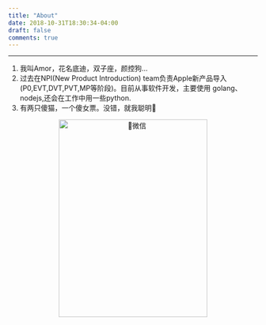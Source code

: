 ```yaml
---
title: "About"
date: 2018-10-31T18:30:34-04:00
draft: false
comments: true
---
```


---

1. 我叫Amor，花名底迪，双子座，颜控狗...
2. 过去在NPI(New Product Introduction) team负责Apple新产品导入(P0,EVT,DVT,PVT,MP等阶段)。目前从事软件开发，主要使用 golang、nodejs,还会在工作中用一些python.
3. 有两只傻猫，一个傻女票。没错，就我聪明🙂

<div  align="center">
 <img src="https://ws1.sinaimg.cn/large/d3a5dd3cgy1fwtk2fsyi4j20kw0r2qf0.jpg" width = "300" height = "400" alt="微信"/>
</div>